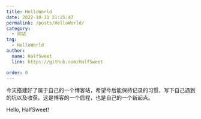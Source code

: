 ```yaml
---
title: HelloWorld
date: 2022-10-31 21:25:47
permalink: /posts/HelloWorld/
category:
  - 网站
tag:
  - HelloWorld
author: 
  name: HalfSweet
  link: https://github.com/HalfSweet

order: 0
---
```


今天搭建好了属于自己的一个博客站，希望今后能保持记录的习惯，写下自己遇到的坑以及收获。这是博客的一个启程，也是自己的一个新起点。

Hello, HalfSweet!
